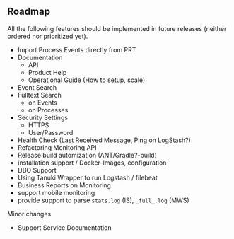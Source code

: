 ## Roadmap

All the following features should be implemented in future releases (neither ordered nor prioritized yet). 

* Import Process Events directly from PRT
* Documentation
    * API
    * Product Help
    * Operational Guide (How to setup, scale)
* Event Search
* Fulltext Search
    * on Events
    * on Processes
* Security Settings
    * HTTPS
    * User/Password
* Health Check (Last Received Message, Ping on LogStash?)
* Refactoring Monitoring API
* Release build automization (ANT/Gradle?-build)
* installation support / Docker-Images, configuration
* DBO Support 
* Using Tanuki Wrapper to run Logstash / filebeat
* Business Reports on Monitoring
* support mobile monitoring
* provide support to parse `stats.log` (IS), `_full_.log` (MWS)

Minor changes

* Support Service Documentation
